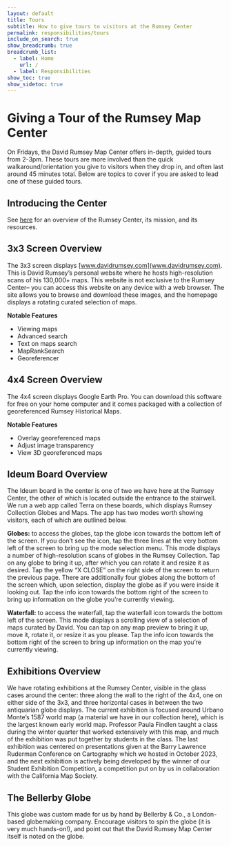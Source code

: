 ```yaml
---
layout: default
title: Tours
subtitle: How to give tours to visitors at the Rumsey Center
permalink: responsibilities/tours
include_on_search: true
show_breadcrumb: true
breadcrumb_list:
  - label: Home
    url: /
  - label: Responsibilities
show_toc: true
show_sidetoc: true
---
```


# Giving a Tour of the Rumsey Map Center

On Fridays, the David Rumsey Map Center offers in-depth, guided tours from 2-3pm. These tours are more involved than the quick walkaround/orientation you give to visitors when they drop in, and often last around 45 minutes total. Below are topics to cover if you are asked to lead one of these guided tours.

## Introducing the Center
See [here](/student-docs/drmc) for an overview of the Rumsey Center, its mission, and its resources.

## 3x3 Screen Overview
The 3x3 screen displays [www.davidrumsey.com](www.davidrumsey.com). This is David Rumsey’s personal website where he hosts high-resolution scans of his 130,000+ maps. This website is not exclusive to the Rumsey Center– you can access this website on any device with a web browser. The site allows you to browse and download these images, and the homepage displays a rotating curated selection of maps.

**Notable Features**
- Viewing maps
- Advanced search
- Text on maps search
- MapRankSearch
- Georeferencer

## 4x4 Screen Overview
The 4x4 screen displays Google Earth Pro. You can download this software for free on your home computer and it comes packaged with a collection of georeferenced Rumsey Historical Maps.

**Notable Features**
- Overlay georeferenced maps
- Adjust image transparency
- View 3D georeferenced maps

## Ideum Board Overview
The Ideum board in the center is one of two we have here at the Rumsey Center, the other of which is located outside the entrance to the stairwell. We run a web app called Terra on these boards, which displays Rumsey Collection Globes and Maps. The app has two modes worth showing visitors, each of which are outlined below.

**Globes:** to access the globes, tap the globe icon towards the bottom left of the screen. If you don’t see the icon, tap the three lines at the very bottom left of the screen to bring up the mode selection menu. This mode displays a number of high-resolution scans of globes in the Rumsey Collection. Tap on any globe to bring it up, after which you can rotate it and resize it as desired. Tap the yellow “X CLOSE” on the right side of the screen to return the previous page. There are additionally four globes along the bottom of the screen which, upon selection, display the globe as if you were inside it looking out. Tap the info icon towards the bottom right of the screen to bring up information on the globe you’re currently viewing.

**Waterfall:** to access the waterfall, tap the waterfall icon towards the bottom left of the screen. This mode displays a scrolling view of a selection of maps curated by David. You can tap on any map preview to bring it up, move it, rotate it, or resize it as you please. Tap the info icon towards the bottom right of the screen to bring up information on the map you’re currently viewing.

## Exhibitions Overview
We have rotating exhibitions at the Rumsey Center, visible in the glass cases around the center: three along the wall to the right of the 4x4, one on either side of the 3x3, and three horizontal cases in between the two antiquarian globe displays. The current exhibition is focused around Urbano Monte’s 1587 world map (a material we have in our collection here), which is the largest known early world map. Professor Paula Findlen taught a class during the winter quarter that worked extensively with this map, and much of the exhibition was put together by students in the class. The last exhibition was centered on presentations given at the Barry Lawrence Ruderman Conference on Cartography which we hosted in October 2023, and the next exhibition is actively being developed by the winner of our Student Exhibition Competition, a competition put on by us in collaboration with the California Map Society.

## The Bellerby Globe
This globe was custom made for us by hand by Bellerby & Co., a London-based globemaking company. Encourage visitors to spin the globe (it is very much hands-on!), and point out that the David Rumsey Map Center itself is noted on the globe.
